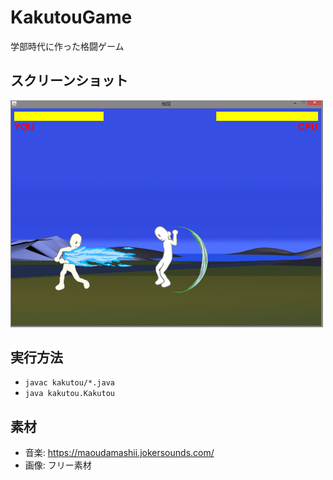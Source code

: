# KakutouGame
学部時代に作った格闘ゲーム

## スクリーンショット
<img src="./screenshot/image.png" width="500">

## 実行方法
- `javac kakutou/*.java`
- `java kakutou.Kakutou`

## 素材
- 音楽: https://maoudamashii.jokersounds.com/
- 画像: フリー素材
